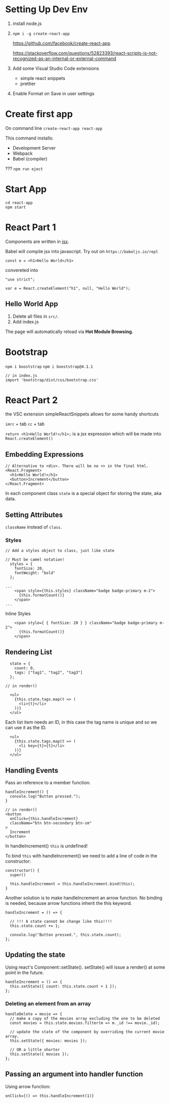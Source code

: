 # Setting Up Dev Env

1. install node.js

2. `npm i -g create-react-app`

   https://github.com/facebook/create-react-app

   https://stackoverflow.com/questions/52823393/react-scripts-is-not-recognized-as-an-internal-or-external-command

3) Add some Visual Studio Code extensions

   - simple react snippets
   - prettier

4) Enable Format on Save in user settings

# Create first app

On command line `create-react-app react-app`

This command installs:

- Development Server
- Webpack
- Babel (compiler)

??? `npm run eject`

# Start App

```
cd react-app
npm start
```

# React Part 1

Components are written in [jsx](https://reactjs.org/docs/introducing-jsx.html).

Babel will compile jsx into javascript. Try out on `https://babeljs.io/repl`

```
const e = <h1>Hello World</h1>
```

convereted into

```
"use strict";

var e = React.createElement("h1", null, "Hello World");
```

## Hello World App

1. Delete all files in `src/`.
2. Add index.js

The page will automatically reload via **Hot Module Browsing**.

# Bootstrap

`npm i booststrap`
`npm i booststrap@4.1.1`

```
// in index.js
import 'bootstrap/dist/css/bootstrap.css'
```

# React Part 2

the VSC extension simpleReactSnippets allows for some handy shortcuts

`imrc` + tab
`cc` + tab

`return <h1>Hello World!</h1>;` is a jsx expression which will be made into `React.createElement()`

## Embedding Expressions

```
// Alternative to <div>. There will be no <> in the final html.
<React.Fragment>
  <h1>Hello World!</h1>
  <button>Increment</button>
</React.Fragment>
```

In each component class `state` is a special object for storing the state, aka data.

## Setting Attributes

`className` instead of `class`.

### Styles

```
// Add a styles object to class, just like state

// Must be camel notation!
  styles = {
    fontSize: 20,
    fontWeight: "bold"
  };

...
    <span style={this.styles} className="badge badge-primary m-2">
      {this.formatCount()}
    </span>
...
```

Inline Styles

```
    <span style={ { fontSize: 20 } } className="badge badge-primary m-2">
      {this.formatCount()}
    </span>
```

## Rendering List

```
  state = {
    count: 0,
    tags: ["tag1", "tag2", "tag3"]
  };

// in render()

  <ul>
    {this.state.tags.map(t => (
      <li>{t}</li>
    ))}
  </ul>
```

Each list item needs an ID, in this case the tag name is unique and so we can use it as the ID.

```
  <ul>
    {this.state.tags.map(t => (
      <li key={t}>{t}</li>
    ))}
  </ul>
```

## Handling Events

Pass an reference to a member function.

```
handleIncrement() {
  console.log("Button pressed.");
}

// in render()
<button
  onClick={this.handleIncrement}
  className="btn btn-secondary btn-sm"
>
  Increment
</button>
```

In handleIncrement() `this` is undefined!

To bind `this` with handleIncrement() we need to add a line of code in the constructor:

```
constructor() {
  super()

  this.handleIncrement = this.handleIncrement.bind(this);
}
```

Another solution is to make handleIncrement an arrow function. No binding is needed, because arrow functions inherit the this keyword.

```
handleIncrement = () => {

  // !!! A state cannot be change like this!!!!
  this.state.count += 1;

  console.log("Button pressed.", this.state.count);
};
```

## Updating the state

Using react's Component::setState(). setState() will issue a render() at some point in the future.

```
handleIncrement = () => {
  this.setState({ count: this.state.count + 1 });
};
```

### Deleting an element from an array

```
handleDelete = movie => {
  // make a copy of the movies array excluding the one to be deleted
  const movies = this.state.movies.filter(m => m._id !== movie._id);

  // update the state of the component by overriding the current movie array.
  this.setState({ movies: movies });

  // OR a little shorter
  this.setState({ movies });
};
```

## Passing an argument into handler function

Using arrow function:

```
onClick={() => this.handleIncrement(1)}
```
